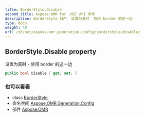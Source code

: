 ```yaml
---
title: BorderStyle.Disable
second_title: Aspose.OMR for .NET API 参考
description: BorderStyle 财产. 设置为真时  禁用 border 的这一边
type: docs
weight: 40
url: /zh/net/aspose.omr.generation.config/borderstyle/disable/
---
```

## BorderStyle.Disable property

设置为真时 - 禁用 border 的这一边

```csharp
public bool Disable { get; set; }
```

### 也可以看看

* class [BorderStyle](../)
* 命名空间 [Aspose.OMR.Generation.Config](../../borderstyle/)
* 部件 [Aspose.OMR](../../../)


